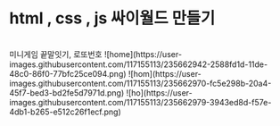 # html , css , js 싸이월드 만들기
<br>
미니게임 끝말잇기, 로또번호 ![home](https://user-images.githubusercontent.com/117155113/235662942-2588fd1d-11de-48c0-86f0-77bfc25ce094.png)
![hom](https://user-images.githubusercontent.com/117155113/235662970-fc5e298b-20a4-45f7-bed3-bd2fe5d7971d.png)
![ho](https://user-images.githubusercontent.com/117155113/235662979-3943ed8d-f57e-4db1-b265-e512c26f1ecf.png)
